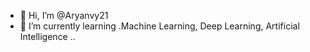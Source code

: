 - 👋 Hi, I’m @Aryanvy21
- 🌱 I’m currently learning .Machine Learning, Deep Learning, Artificial Intelligence ..

<!---
Aryanvy21/Aryanvy21 is a ✨ special ✨ repository because its `README.md` (this file) appears on your GitHub profile.
You can click the Preview link to take a look at your changes.
--->

